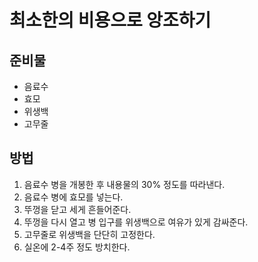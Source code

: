 # 최소한의 비용으로 앙조하기

## 준비물

* 음료수
* 효모
* 위생백
* 고무줄

## 방법

1. 음료수 병을 개봉한 후 내용물의 30% 정도를 따라낸다.
2. 음료수 병에 효모를 넣는다.
3. 뚜껑을 닫고 세게 흔들어준다.
4. 뚜껑을 다시 열고 병 입구를 위생백으로 여유가 있게 감싸준다.
5. 고무줄로 위생백을 단단히 고정한다.
6. 실온에 2-4주 정도 방치한다.
